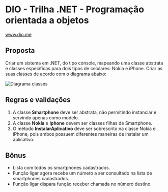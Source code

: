 # DIO - Trilha .NET - Programação orientada a objetos

www.dio.me

## Proposta

Criar um sistema em .NET, do tipo console, mapeando uma classe abstrata e classes específicas para dois tipos de celulares: Nokia e iPhone.
Criar as suas classes de acordo com o diagrama abaixo:

![Diagrama classes](Imagens/diagrama.png)

## Regras e validações

1. A classe **Smartphone** deve ser abstrata, não permitindo instanciar e servindo apenas como modelo.
2. A classe **Nokia** e **Iphone** devem ser classes filhas de Smartphone.
3. O método **InstalarAplicativo** deve ser sobrescrito na classe Nokia e iPhone, pois ambos possuem diferentes maneiras de instalar um aplicativo.

## Bônus

- Lista com todos os smartphones cadastrados.
- Função ligar agora recebe um número a ser consultado na lista de smartphones cadastrados.
- Função ligar dispara função receber chamada no número destino.
